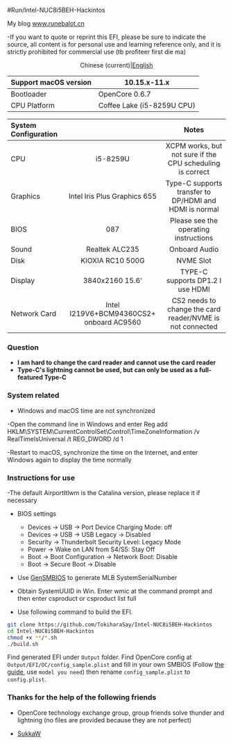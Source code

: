 #Run/Intel-NUC8i5BEH-Hackintos

My blog www.runebalot.cn

-If you want to quote or reprint this EFI, please be sure to indicate the source, all content is for personal use and learning reference only, and it is strictly prohibited for commercial use (tb profiteer first die ma)

<p><center>Chinese (current)|<a href="https://github.com/TokiharaSay/Intel-NUC8i5BEH-Hackintos/blob/main/README_CN.md">English</a></center> </p>

|Support macOS version| 10.15.x-11.x|
|:-|-|
|Bootloader| OpenCore 0.6.7|
|CPU Platform| Coffee Lake (i5-8259U CPU)|

|System Configuration| |Notes|
|:-|:-:|:-:|
|CPU | i5-8259U | XCPM works, but not sure if the CPU scheduling is correct |
|Graphics| Intel Iris Plus Graphics 655 | Type-C supports transfer to DP/HDMI and HDMI is normal|
|BIOS | 087 |Please see the operating instructions|
|Sound| Realtek ALC235 |Onboard Audio|
|Disk| KIOXIA RC10 500G| NVME Slot|
|Display|3840x2160 15.6'| TYPE-C supports DP1.2 I use HDMI |
|Network Card| Intel I219V6+BCM94360CS2+ onboard AC9560 |CS2 needs to change the card reader/NVME is not connected |
### Question
* __I am hard to change the card reader and cannot use the card reader__
* __Type-C's lightning cannot be used, but can only be used as a full-featured Type-C__

### System related
- Windows and macOS time are not synchronized

-Open the command line in Windows and enter Reg add HKLM\SYSTEM\CurrentControlSet\Control\TimeZoneInformation /v RealTimeIsUniversal /t REG_DWORD /d 1

-Restart to macOS, synchronize the time on the Internet, and enter Windows again to display the time normally

### Instructions for use
-The default AirportItlwm is the Catalina version, please replace it if necessary

- BIOS settings
  - Devices -> USB -> Port Device Charging Mode: off
  - Devices -> USB -> USB Legacy -> Disabled
  - Security -> Thunderbolt Security Level: Legacy Mode
  - Power -> Wake on LAN from S4/S5: Stay Off
  - Boot -> Boot Configuration -> Network Boot: Disable
  - Boot -> Secure Boot -> Disable

- Use [GenSMBIOS](https://github.com/corpnewt/GenSMBIOS) to generate MLB SystemSerialNumber

- Obtain SystemUUID in Win. Enter wmic at the command prompt and then enter csproduct or csproduct list full

- Use following command to build the EFI.

```bash
git clone https://github.com/TokiharaSay/Intel-NUC8i5BEH-Hackintos
cd Intel-NUC8i5BEH-Hackintos
chmod +x **/*.sh
./build.sh
```

Find generated EFI under `Output` folder. Find OpenCore config at `Output/EFI/OC/config_sample.plist` and fill in your own SMBIOS (Follow [the guide](https://dortania.github.io/OpenCore-Post-Install/universal/iservices.html), use  `model you need`) then rename `config_sample.plist` to `config.plist`.


### Thanks for the help of the following friends

- OpenCore technology exchange group, group friends solve thunder and lightning (no files are provided because they are not perfect)

- [SukkaW](https://github.com/SukkaW)
